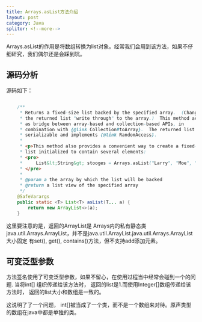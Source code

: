 ```yaml
---
title: Arrays.asList方法介绍
layout: post
category: Java
splitor: <!--more-->
---
```


Arrays.asList的作用是将数组转换为list对象。经常我们会用到该方法，如果不仔细研究，我们偶尔还是会踩到坑。

## 源码分析

源码如下：

```java

    /**
     * Returns a fixed-size list backed by the specified array.  (Changes to
     * the returned list "write through" to the array.)  This method acts
     * as bridge between array-based and collection-based APIs, in
     * combination with {@link Collection#toArray}.  The returned list is
     * serializable and implements {@link RandomAccess}.
     *
     * <p>This method also provides a convenient way to create a fixed-size
     * list initialized to contain several elements:
     * <pre>
     *     List&lt;String&gt; stooges = Arrays.asList("Larry", "Moe", "Curly");
     * </pre>
     *
     * @param a the array by which the list will be backed
     * @return a list view of the specified array
     */
    @SafeVarargs
    public static <T> List<T> asList(T... a) {
        return new ArrayList<>(a);
    }

```

这里要注意的是，返回的ArrayList是 Arrays内的私有静态类java.util.Arrays.ArrayList，并不是java.util.ArrayList.java.util.Arrays.ArrayList大小固定 有set(), get(), contains()方法，但不支持add添加元素。

## 可变泛型参数

方法签名使用了可变泛型参数，如果不留心，在使用过程当中经常会碰到一个的问题. 当将int[] 组织传递给该方法时， 返回的list是1.而使用Integer[]数组传递给该方法时， 返回的list大小和数组是一致的。

这说明了了一个问题， int[]被当成了一个类，而不是一个数组来对待。原声类型的数组在java中都是单独的类。
